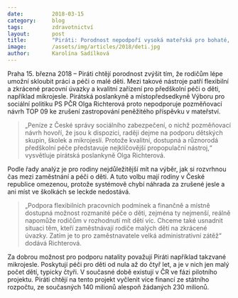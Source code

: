 ```yaml
---
date:         2018-03-15
category:     blog
tags:         zdravotnictví
layout:       post
title:        "Piráti: Porodnost nepodpoří vysoká mateřská pro bohaté, ale komplexní podpora péče o malé děti"
image:        /assets/img/articles/2018/deti.jpg
author:       Karolína Sadílková
---
```


Praha 15. března 2018 – Piráti chtějí porodnost zvýšit tím, že rodičům lépe umožní skloubit práci a péči o malé děti. Mezi takové nástroje patří flexibilní a zkrácené pracovní úvazky a kvalitní zařízení pro předškolní péči o děti, například mikrojesle. Pirátská poslankyně a místopředsedkyně Výboru pro sociální politiku PS PČR Olga Richterová proto nepodporuje pozměňovací návrh TOP 09 ke zrušení zastropování peněžitého příspěvku v mateřství.

> „Peníze z České správy sociálního zabezpečení, o nichž pozměňovací návrh hovoří, že jsou k dispozici, raději dejme na podporu dětských skupin, školek a mikrojeslí. Protože kvalitní, dostupná a různorodá předškolní péče představuje nejklíčovější propopulační nástroj,“ vysvětluje pirátská poslankyně Olga Richterová. 

Podle řady analýz je pro rodiny nejdůležitější mít na výběr, jak si rozvrhnou čas mezi zaměstnání a péči o děti. A tuto volbu mají rodiny v České republice omezenou, protože systémově chybí náhrada za zrušené jesle a ani míst ve školkách se leckde nedostává.

> „Podpora flexibilních pracovních podmínek a finančně a místně dostupná možnost rozmanité péče o děti, zejména ty nejmenší, reálně napomůže rodičům v rozhodnutí mít dětí víc. Chceme také usnadnit situaci těm, kteří zaměstnávají rodiče malých dětí na zkrácené úvazky. Zatím je to pro zaměstnavatele velká administrativní zátěž“ dodává Richterová.

Za dobrou možnost pro podporu natality považují Piráti například takzvané mikrojesle. Poskytují péči pro děti od nula až do čtyř let, a je v nich jen malý počet dětí, typicky čtyři. V současné době existují v ČR ve fázi pilotního projektu. Piráti chtějí na tento projekt vyčlenit více financí ze státního rozpočtu, ze současných 140 milionů alespoň žádaných 230 milionů.




